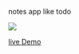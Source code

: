 notes app like todo

<img src='https://res.cloudinary.com/hebjcvjcx/image/upload/v1590923908/todo_iiojmm.jpg'></img>

<a href='http://notes.hellodhakad.com/'>live Demo</a>
